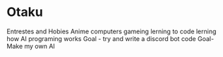 # Otaku
Entrestes and Hobies
Anime
computers
gameing
lerning to code
lerning how AI programing works
Goal - try and write a discord bot code 
Goal- Make my own AI 
